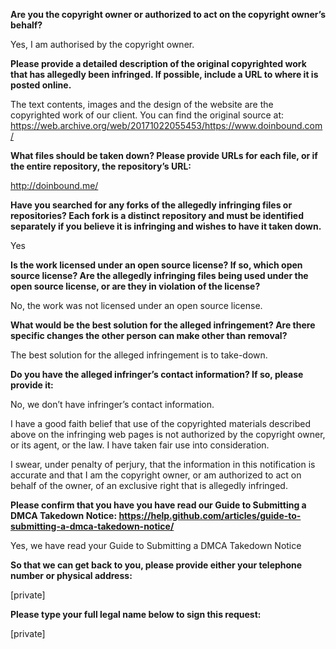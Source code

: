 **Are you the copyright owner or authorized to act on the copyright owner’s behalf?**

Yes, I am authorised by the copyright owner.

**Please provide a detailed description of the original copyrighted work that has allegedly been infringed. If possible, include a URL to where it is posted online.**

The text contents, images and the design of the website are the copyrighted work of our client. You can find the original source at:
https://web.archive.org/web/20171022055453/https://www.doinbound.com/

**What files should be taken down? Please provide URLs for each file, or if the entire repository, the repository’s URL:**

http://doinbound.me/

**Have you searched for any forks of the allegedly infringing files or repositories? Each fork is a distinct repository and must be identified separately if you believe it is infringing and wishes to have it taken down.**

Yes

**Is the work licensed under an open source license? If so, which open source license? Are the allegedly infringing files being used under the open source license, or are they in violation of the license?**

No, the work was not licensed under an open source license.

**What would be the best solution for the alleged infringement? Are there specific changes the other person can make other than removal?**

The best solution for the alleged infringement is to take-down.

**Do you have the alleged infringer’s contact information? If so, please provide it:**

No, we don’t have infringer’s contact information.

I have a good faith belief that use of the copyrighted materials described above on the infringing web pages is not authorized by the copyright owner, or its agent, or the law. I have taken fair use into consideration.

I swear, under penalty of perjury, that the information in this notification is accurate and that I am the copyright owner, or am authorized to act on behalf of the owner, of an exclusive right that is allegedly infringed.

**Please confirm that you have you have read our Guide to Submitting a DMCA Takedown Notice: https://help.github.com/articles/guide-to-submitting-a-dmca-takedown-notice/**

Yes, we have read your Guide to Submitting a DMCA Takedown Notice

**So that we can get back to you, please provide either your telephone number or physical address:**

[private]

**Please type your full legal name below to sign this request:**

[private]
